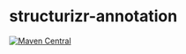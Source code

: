 # structurizr-annotation

[![Maven Central](https://img.shields.io/maven-central/v/com.structurizr/structurizr-annotation.svg?label=Maven%20Central)](https://search.maven.org/artifact/com.structurizr/structurizr-annotation)

